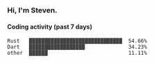 ### Hi, I'm Steven.

#### Coding activity (past 7 days)
```
Rust   ▓▓▓▓▓▓▓▓▓▓▓▓▓▓▓▓▓▓▓▓▓▓▓▓▓▓▓▓▓▓  54.66%
Dart   ▓▓▓▓▓▓▓▓▓▓▓▓▓▓▓▓▓▓              34.23%
other  ▓▓▓▓▓▓                          11.11%
```
